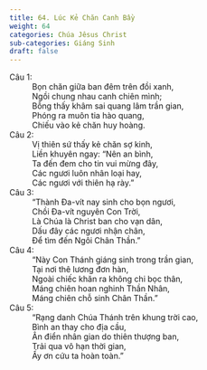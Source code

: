 ```yaml
---
title: 64. Lúc Kẻ Chăn Canh Bầy
weight: 64
categories: Chúa Jêsus Christ
sub-categories: Giáng Sinh
draft: false
---
```

<dl><dt>Câu 1:</dt><dd data-verse="1">Bọn chăn giữa ban đêm trên đồi xanh, <br/>Ngồi chung nhau canh chiên mình; <br/>Bỗng thấy khâm sai quang lâm trần gian, <br/>Phóng ra muôn tia hào quang, <br/>Chiếu vào kẻ chăn huy hoàng. </dd><dt>Câu 2:</dt><dd data-verse="2">Vị thiên sứ thấy kẻ chăn sợ kinh, <br/>Liền khuyên ngay: “Nên an bình, <br/>Ta đến đem cho tin vui mừng đây, <br/>Các ngươi luôn nhân loại hay, <br/>Các ngươi với thiên hạ rày.” </dd><dt>Câu 3:</dt><dd data-verse="3">“Thành Đa-vít nay sinh cho bọn ngươi, <br/>Chồi Đa-vít nguyên Con Trời, <br/>Là Chúa là Christ ban cho vạn dân, <br/>Dấu đây các ngươi nhận chân, <br/>Để tìm đến Ngôi Chân Thần.” </dd><dt>Câu 4:</dt><dd data-verse="4">“Này Con Thánh giáng sinh trong trần gian, <br/>Tại nơi thê lương đơn hàn, <br/>Ngoài chiếc khăn ra không chi bọc thân, <br/>Máng chiên hoan nghinh Thần Nhân, <br/>Máng chiên chỗ sinh Chân Thần.” </dd><dt>Câu 5:</dt><dd data-verse="5">“Rạng danh Chúa Thánh trên khung trời cao, <br/>Bình an thay cho địa cầu, <br/>Ân điển nhân gian do thiên thượng ban, <br/>Trải qua vô hạn thời gian, <br/>Ấy ơn cứu ta hoàn toàn.” </dd></dl>